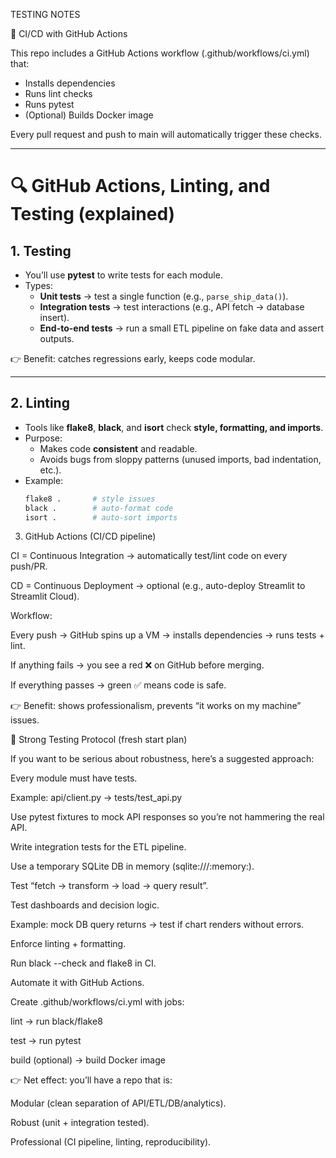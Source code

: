 TESTING NOTES

🤖 CI/CD with GitHub Actions

This repo includes a GitHub Actions workflow (.github/workflows/ci.yml) that:

- Installs dependencies
- Runs lint checks
- Runs pytest
- (Optional) Builds Docker image

Every pull request and push to main will automatically trigger these checks.

---

# 🔍 GitHub Actions, Linting, and Testing (explained)

## 1. **Testing**
- You’ll use **pytest** to write tests for each module.
- Types:
  - **Unit tests** → test a single function (e.g., `parse_ship_data()`).
  - **Integration tests** → test interactions (e.g., API fetch → database insert).
  - **End-to-end tests** → run a small ETL pipeline on fake data and assert outputs.

👉 Benefit: catches regressions early, keeps code modular.  

---

## 2. **Linting**
- Tools like **flake8**, **black**, and **isort** check **style, formatting, and imports**.
- Purpose:
  - Makes code **consistent** and readable.
  - Avoids bugs from sloppy patterns (unused imports, bad indentation, etc.).
- Example:
  ```bash
  flake8 .       # style issues
  black .        # auto-format code
  isort .        # auto-sort imports

3. GitHub Actions (CI/CD pipeline)

CI = Continuous Integration → automatically test/lint code on every push/PR.

CD = Continuous Deployment → optional (e.g., auto-deploy Streamlit to Streamlit Cloud).

Workflow:

Every push → GitHub spins up a VM → installs dependencies → runs tests + lint.

If anything fails → you see a red ❌ on GitHub before merging.

If everything passes → green ✅ means code is safe.

👉 Benefit: shows professionalism, prevents “it works on my machine” issues.

🧱 Strong Testing Protocol (fresh start plan)

If you want to be serious about robustness, here’s a suggested approach:

Every module must have tests.

Example: api/client.py → tests/test_api.py

Use pytest fixtures to mock API responses so you’re not hammering the real API.

Write integration tests for the ETL pipeline.

Use a temporary SQLite DB in memory (sqlite:///:memory:).

Test “fetch → transform → load → query result”.

Test dashboards and decision logic.

Example: mock DB query returns → test if chart renders without errors.

Enforce linting + formatting.

Run black --check and flake8 in CI.

Automate it with GitHub Actions.

Create .github/workflows/ci.yml with jobs:

lint → run black/flake8

test → run pytest

build (optional) → build Docker image

👉 Net effect: you’ll have a repo that is:

Modular (clean separation of API/ETL/DB/analytics).

Robust (unit + integration tested).

Professional (CI pipeline, linting, reproducibility).



